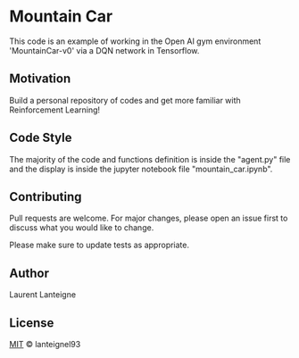 # Mountain Car

This code is an example of working in the Open AI gym environment 'MountainCar-v0' via a DQN network in Tensorflow. 

## Motivation

Build a personal repository of codes and get more familiar with Reinforcement Learning! 

## Code Style

The majority of the code and functions definition is inside the "agent.py" file and the display is inside the jupyter notebook file "mountain_car.ipynb".

## Contributing
Pull requests are welcome. For major changes, please open an issue first to discuss what you would like to change.

Please make sure to update tests as appropriate.

## Author 
Laurent Lanteigne
## License
[MIT](https://choosealicense.com/licenses/mit/) © lanteignel93